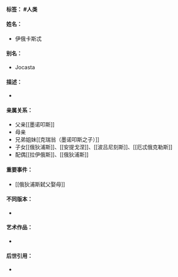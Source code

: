 #### 标签： #人类
#### 姓名：
- 伊俄卡斯忒
#### 别名：
- Jocasta
#### 描述：
- 
#### 亲属关系：
- 父亲[[墨诺叩斯]]
- 母亲
- 兄弟姐妹[[克瑞翁（墨诺叩斯之子）]]
- 子女[[俄狄浦斯]]、[[安提戈涅]]、[[波吕尼刻斯]]、[[厄忒俄克勒斯]]
- 配偶[[拉伊俄斯]]、[[俄狄浦斯]]
#### 重要事件：
- [[俄狄浦斯弑父娶母]]
#### 不同版本：
- 
#### 艺术作品：
- 
#### 后世引用：
- 